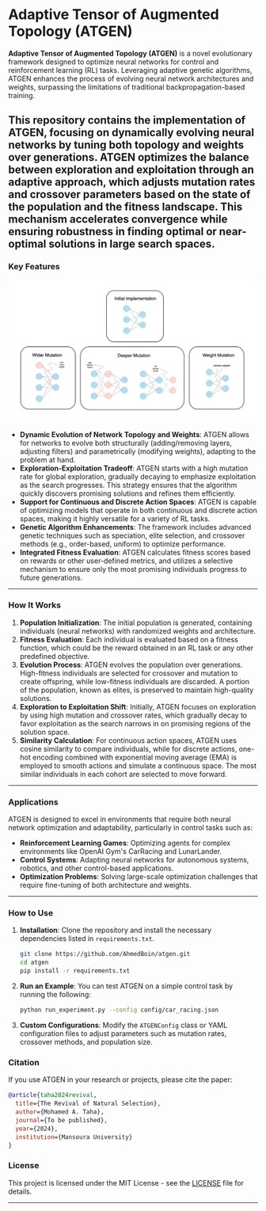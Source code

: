 # Adaptive Tensor of Augmented Topology (ATGEN)

**Adaptive Tensor of Augmented Topology (ATGEN)** is a novel evolutionary framework designed to optimize neural networks for control and reinforcement learning (RL) tasks. Leveraging adaptive genetic algorithms, ATGEN enhances the process of evolving neural network architectures and weights, surpassing the limitations of traditional backpropagation-based training.

This repository contains the implementation of ATGEN, focusing on dynamically evolving neural networks by tuning both topology and weights over generations. ATGEN optimizes the balance between exploration and exploitation through an adaptive approach, which adjusts mutation rates and crossover parameters based on the state of the population and the fitness landscape. This mechanism accelerates convergence while ensuring robustness in finding optimal or near-optimal solutions in large search spaces.
---

### Key Features
![Network Evolution](./network_evolution.png)
- **Dynamic Evolution of Network Topology and Weights**: ATGEN allows for networks to evolve both structurally (adding/removing layers, adjusting filters) and parametrically (modifying weights), adapting to the problem at hand.
- **Exploration-Exploitation Tradeoff**: ATGEN starts with a high mutation rate for global exploration, gradually decaying to emphasize exploitation as the search progresses. This strategy ensures that the algorithm quickly discovers promising solutions and refines them efficiently.
- **Support for Continuous and Discrete Action Spaces**: ATGEN is capable of optimizing models that operate in both continuous and discrete action spaces, making it highly versatile for a variety of RL tasks.
- **Genetic Algorithm Enhancements**: The framework includes advanced genetic techniques such as speciation, elite selection, and crossover methods (e.g., order-based, uniform) to optimize performance.
- **Integrated Fitness Evaluation**: ATGEN calculates fitness scores based on rewards or other user-defined metrics, and utilizes a selective mechanism to ensure only the most promising individuals progress to future generations.
---

### How It Works
1. **Population Initialization**: The initial population is generated, containing individuals (neural networks) with randomized weights and architecture.
2. **Fitness Evaluation**: Each individual is evaluated based on a fitness function, which could be the reward obtained in an RL task or any other predefined objective.
3. **Evolution Process**: ATGEN evolves the population over generations. High-fitness individuals are selected for crossover and mutation to create offspring, while low-fitness individuals are discarded. A portion of the population, known as elites, is preserved to maintain high-quality solutions.
4. **Exploration to Exploitation Shift**: Initially, ATGEN focuses on exploration by using high mutation and crossover rates, which gradually decay to favor exploitation as the search narrows in on promising regions of the solution space.
5. **Similarity Calculation**: For continuous action spaces, ATGEN uses cosine similarity to compare individuals, while for discrete actions, one-hot encoding combined with exponential moving average (EMA) is employed to smooth actions and simulate a continuous space. The most similar individuals in each cohort are selected to move forward.
---

### Applications
ATGEN is designed to excel in environments that require both neural network optimization and adaptability, particularly in control tasks such as:
- **Reinforcement Learning Games**: Optimizing agents for complex environments like OpenAI Gym's CarRacing and LunarLander.
- **Control Systems**: Adapting neural networks for autonomous systems, robotics, and other control-based applications.
- **Optimization Problems**: Solving large-scale optimization challenges that require fine-tuning of both architecture and weights.
---

### How to Use
1. **Installation**: Clone the repository and install the necessary dependencies listed in `requirements.txt`.
   ```bash
   git clone https://github.com/AhmedBoin/atgen.git
   cd atgen
   pip install -r requirements.txt
   ```

2. **Run an Example**: You can test ATGEN on a simple control task by running the following:
   ```bash
   python run_experiment.py --config config/car_racing.json
   ```

3. **Custom Configurations**: Modify the `ATGENConfig` class or YAML configuration files to adjust parameters such as mutation rates, crossover methods, and population size.

### Citation
If you use ATGEN in your research or projects, please cite the paper:

```bibtex
@article{taha2024revival,
  title={The Revival of Natural Selection},
  author={Mohamed A. Taha},
  journal={To be published},
  year={2024},
  institution={Mansoura University}
}
```

### License
This project is licensed under the MIT License - see the [LICENSE](LICENSE) file for details.

---
